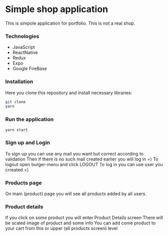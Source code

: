 # Simple shop application

This is simpole application for portfolio.
This is not a real shop.

### Technologies

- JavaScript
- ReactNative
- Redux
- Expo
- Google FireBase

### Installation

Here you clone this repository and install necessary libraries:

```sh
git clone
yarn
```

### Run the application

```sh
yarn start
```

### Sign up and Login

To sign up you can use any mail you want but correct according to validation
Then if there is no such mail created earlier you will log in =)
To logout open burger-menu and click LOGOUT
To log in you can use user you crreated =)

### Products page

On main (product) page you will see all products added by all users.

### Product details

If you click on some product you will enter Product Details screen
There will be scaled image of product and some info
You can add come product to your cart from this or upper (all products screen) level
